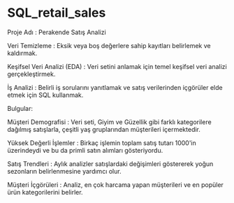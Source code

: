 # SQL_retail_sales
Proje Adı : Perakende Satış Analizi

Veri Temizleme : Eksik veya boş değerlere sahip kayıtları belirlemek ve kaldırmak.

Keşifsel Veri Analizi (EDA) : Veri setini anlamak için temel keşifsel veri analizi gerçekleştirmek.

İş Analizi : Belirli iş sorularını yanıtlamak ve satış verilerinden içgörüler elde etmek için SQL kullanmak.



Bulgular:


Müşteri Demografisi : Veri seti, Giyim ve Güzellik gibi farklı kategorilere dağılmış satışlarla, çeşitli yaş gruplarından müşterileri içermektedir.

Yüksek Değerli İşlemler : Birkaç işlemin toplam satış tutarı 1000'in üzerindeydi ve bu da primli satın alımları gösteriyordu.

Satış Trendleri : Aylık analizler satışlardaki değişimleri göstererek yoğun sezonların belirlenmesine yardımcı olur.

Müşteri İçgörüleri : Analiz, en çok harcama yapan müşterileri ve en popüler ürün kategorilerini belirler.






